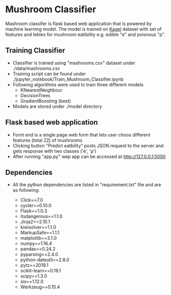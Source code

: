 Mushroom Classifier
===================================

Mashroom classifer is flask based web application that is powered by machine learning model. The model is trained on [Kagel](https://www.kaggle.com/uciml/mushroom-classification) dataset with set of features and lebles for mushroom eatibility e.g. edible "e" and poisnous "p". 

## Training Classifier
* Classifier is trained using "mashrooms.csv" dataset under ./data/mashrooms.csv
* Training script can be found under ./jupyter_notebook/Train_Mushroom_Classifier.ipynb
* Following algorithms were used to train three different models
	- KNearestNeighbour
	- DecisionTrees
	- GradientBoosting (best)
* Models are stored under ./model directory

## Flask based web application
* Fornt end is a single page web form that lets user choos different features (total 22) of mushrooms
* Clicking button "Predict eatbility" posts JSON request to the server and gets response with two classes ('e', 'p')
* After running "app.py" wep app can be accessed at http://127.0.0.1:5000

## Dependencies
* All the python dependencies are listed in "requirement.txt" file and are as following:

	-	Click==7.0
	-	cycler==0.10.0
	-	Flask==1.0.3
	-	itsdangerous==1.1.0
	-	Jinja2==2.10.1
	-	kiwisolver==1.1.0
	-	MarkupSafe==1.1.1
	-	matplotlib==3.1.0
	-	numpy==1.16.4
	-	pandas==0.24.2
	-	pyparsing==2.4.0
	-	python-dateutil==2.8.0
	-	pytz==2019.1
	-	scikit-learn==0.19.1
	-	scipy==1.3.0
	-	six==1.12.0
	-	Werkzeug==0.15.4
